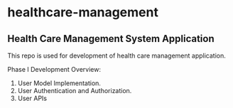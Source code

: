 # healthcare-management

## Health Care Management System Application

This repo is used for development of health care management application. 

Phase I Development Overview:

1. User Model Implementation.
2. User Authentication and Authorization. 
3. User APIs
